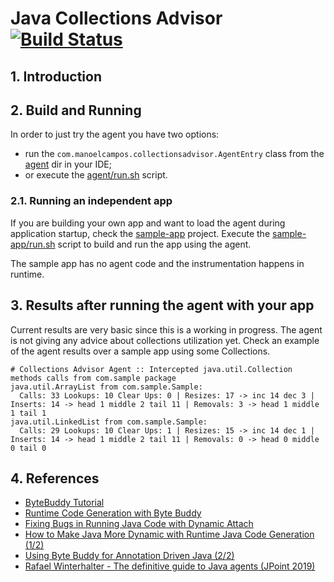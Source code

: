# Java Collections Advisor [![Build Status](https://github.com/manoelcampos/collections-buddy/actions/workflows/maven.yml/badge.svg)](https://github.com/manoelcampos/collections-buddy/actions/workflows/maven.yml)

## 1. Introduction

## 2. Build and Running

In order to just try the agent you have two options:

- run the `com.manoelcampos.collectionsadvisor.AgentEntry` class from the [agent](agent) dir in your IDE;
- or execute the [agent/run.sh](agent/run.sh) script.

### 2.1. Running an independent app

If you are building your own app and want to load the agent during application startup, check the [sample-app](sample-app) project. Execute the [sample-app/run.sh](sample-app/run.sh) script to build and run the app using the agent.

The sample app has no agent code and the instrumentation happens in runtime.

## 3. Results after running the agent with your app

Current results are very basic since this is a working in progress.
The agent is not giving any advice about collections utilization yet.
Check an example of the agent results over a sample
app using some Collections.

```
# Collections Advisor Agent :: Intercepted java.util.Collection methods calls from com.sample package
java.util.ArrayList from com.sample.Sample:
  Calls: 33 Lookups: 10 Clear Ups: 0 | Resizes: 17 -> inc 14 dec 3 | Inserts: 14 -> head 1 middle 2 tail 11 | Removals: 3 -> head 1 middle 1 tail 1
java.util.LinkedList from com.sample.Sample:
  Calls: 29 Lookups: 10 Clear Ups: 1 | Resizes: 15 -> inc 14 dec 1 | Inserts: 14 -> head 1 middle 2 tail 11 | Removals: 0 -> head 0 middle 0 tail 0
```

## 4. References

- [ByteBuddy Tutorial](https://bytebuddy.net/#/tutorial)
- [Runtime Code Generation with Byte Buddy](https://blogs.oracle.com/javamagazine/post/runtime-code-generation-with-byte-buddy)
- [Fixing Bugs in Running Java Code with Dynamic Attach](https://www.sitepoint.com/fixing-bugs-in-running-java-code-with-dynamic-attach/)
- [How to Make Java More Dynamic with Runtime Java Code Generation (1/2)](https://www.jrebel.com/blog/runtime-java-code-generation-guide)
- [Using Byte Buddy for Annotation Driven Java (2/2)](https://www.jrebel.com/blog/using-byte-buddy-for-annotation-driven-java)
- [Rafael Winterhalter - The definitive guide to Java agents (JPoint 2019)](https://youtu.be/OF3YFGZcQkg)
